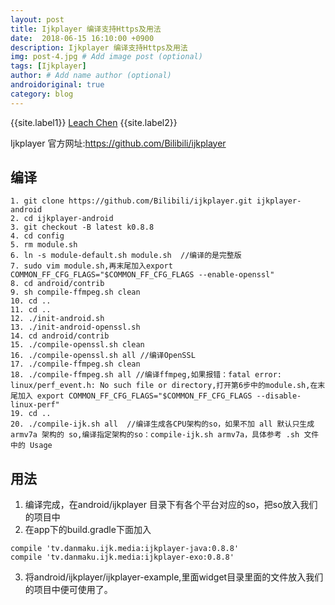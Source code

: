 ```yaml
---
layout: post
title: Ijkplayer 编译支持Https及用法
date:  2018-06-15 16:10:00 +0900  
description: Ijkplayer 编译支持Https及用法
img: post-4.jpg # Add image post (optional)
tags: [Ijkplayer]
author: # Add name author (optional)
androidoriginal: true
category: blog
---
```


{{site.label1}} <a href="https://github.com/leach-chen/leach-chen.github.io/" target="\_blank">Leach Chen</a> {{site.label2}}

Ijkplayer 官方网址:<a href="https://github.com/Bilibili/ijkplayer" style="text-decoration: none;" target="\_blank"  title="点击前往">https://github.com/Bilibili/ijkplayer</a>

## 编译 ##

```
1. git clone https://github.com/Bilibili/ijkplayer.git ijkplayer-android
2. cd ijkplayer-android
3. git checkout -B latest k0.8.8
4. cd config
5. rm module.sh
6. ln -s module-default.sh module.sh  //编译的是完整版
7. sudo vim module.sh,再末尾加入export COMMON_FF_CFG_FLAGS="$COMMON_FF_CFG_FLAGS --enable-openssl"
8. cd android/contrib
9. sh compile-ffmpeg.sh clean
10. cd ..
11. cd ..
12. ./init-android.sh
13. ./init-android-openssl.sh
14. cd android/contrib
15. ./compile-openssl.sh clean
16. ./compile-openssl.sh all //编译OpenSSL
17. ./compile-ffmpeg.sh clean
18. ./compile-ffmpeg.sh all //编译ffmpeg,如果报错：fatal error: linux/perf_event.h: No such file or directory,打开第6步中的module.sh,在末尾加入 export COMMON_FF_CFG_FLAGS="$COMMON_FF_CFG_FLAGS --disable-linux-perf"
19. cd ..
20. ./compile-ijk.sh all  //编译生成各CPU架构的so，如果不加 all 默认只生成 armv7a 架构的 so,编译指定架构的so：compile-ijk.sh armv7a，具体参考 .sh 文件中的 Usage
```


## 用法 ##

1. 编译完成，在android/ijkplayer 目录下有各个平台对应的so，把so放入我们的项目中<br>
2. 在app下的build.gradle下面加入<br>
```
compile 'tv.danmaku.ijk.media:ijkplayer-java:0.8.8'
compile 'tv.danmaku.ijk.media:ijkplayer-exo:0.8.8'
```
3. 将android/ijkplayer/ijkplayer-example,里面widget目录里面的文件放入我们的项目中便可使用了。
